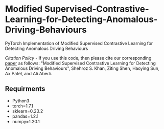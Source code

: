 # Modified Supervised-Contrastive-Learning-for-Detecting-Anomalous-Driving-Behaviours

PyTorch Implementation of Modified Supervised Contrastive Learning for Detecting Anomalous Driving Behaviours

*Citation Policy* - If you use this code, then please cite our corresponding [paper](https://arxiv.org/abs/2109.04021) as follows: "Modified Supervised Contrastive Learning for Detecting Anomalous Driving Behaviours", Shehroz S. Khan, Ziting Shen, Haoying Sun, Ax Patel, and Ali Abedi.


## Requirments
* Python3
* torch=1.7.1
* sklearn=0.23.2
* pandas=1.2.1
* numpy=1.20.1
